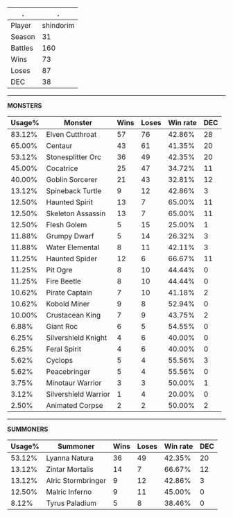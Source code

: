 .|.
|-|-
Player|shindorim
Season|31
Battles|160
Wins|73
Loses|87
DEC|38

---
**MONSTERS**

Usage%|Monster|Wins|Loses|Win rate|DEC|
-|-|-|-|-|-|
83.12%|Elven Cutthroat|57|76|42.86%|28|
65.00%|Centaur|43|61|41.35%|20|
53.12%|Stonesplitter Orc|36|49|42.35%|20|
45.00%|Cocatrice|25|47|34.72%|11|
40.00%|Goblin Sorcerer|21|43|32.81%|12|
13.12%|Spineback Turtle|9|12|42.86%|3|
12.50%|Haunted Spirit|13|7|65.00%|11|
12.50%|Skeleton Assassin|13|7|65.00%|11|
12.50%|Flesh Golem|5|15|25.00%|1|
11.88%|Grumpy Dwarf|5|14|26.32%|3|
11.88%|Water Elemental|8|11|42.11%|3|
11.25%|Haunted Spider|12|6|66.67%|11|
11.25%|Pit Ogre|8|10|44.44%|0|
11.25%|Fire Beetle|8|10|44.44%|0|
10.62%|Pirate Captain|7|10|41.18%|2|
10.62%|Kobold Miner|9|8|52.94%|0|
10.00%|Crustacean King|7|9|43.75%|2|
6.88%|Giant Roc|6|5|54.55%|0|
6.25%|Silvershield Knight|4|6|40.00%|0|
6.25%|Feral Spirit|4|6|40.00%|0|
5.62%|Cyclops|5|4|55.56%|3|
5.62%|Peacebringer|5|4|55.56%|0|
3.75%|Minotaur Warrior|3|3|50.00%|1|
3.12%|Silvershield Warrior|1|4|20.00%|0|
2.50%|Animated Corpse|2|2|50.00%|2|

---
**SUMMONERS**

Usage%|Summoner|Wins|Loses|Win rate|DEC|
-|-|-|-|-|-|
53.12%|Lyanna Natura|36|49|42.35%|20|
13.12%|Zintar Mortalis|14|7|66.67%|12|
13.12%|Alric Stormbringer|9|12|42.86%|3|
12.50%|Malric Inferno|9|11|45.00%|0|
8.12%|Tyrus Paladium|5|8|38.46%|0|
